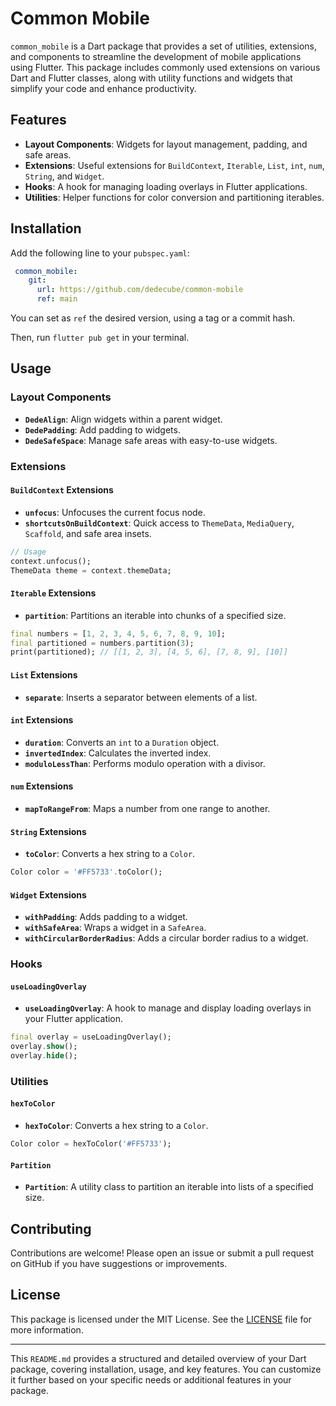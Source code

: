 # Common Mobile

`common_mobile` is a Dart package that provides a set of utilities, extensions, and components to streamline the development of mobile applications using Flutter. This package includes commonly used extensions on various Dart and Flutter classes, along with utility functions and widgets that simplify your code and enhance productivity.

## Features

- **Layout Components**: Widgets for layout management, padding, and safe areas.
- **Extensions**: Useful extensions for `BuildContext`, `Iterable`, `List`, `int`, `num`, `String`, and `Widget`.
- **Hooks**: A hook for managing loading overlays in Flutter applications.
- **Utilities**: Helper functions for color conversion and partitioning iterables.

## Installation

Add the following line to your `pubspec.yaml`:

```yaml
 common_mobile:
    git:
      url: https://github.com/dedecube/common-mobile
      ref: main
```

You can set as `ref` the desired version, using a tag or a commit hash.

Then, run `flutter pub get` in your terminal.

## Usage

### Layout Components

- **`DedeAlign`**: Align widgets within a parent widget.
- **`DedePadding`**: Add padding to widgets.
- **`DedeSafeSpace`**: Manage safe areas with easy-to-use widgets.

### Extensions

#### `BuildContext` Extensions

- **`unfocus`**: Unfocuses the current focus node.
- **`shortcutsOnBuildContext`**: Quick access to `ThemeData`, `MediaQuery`, `Scaffold`, and safe area insets.

```dart
// Usage
context.unfocus();
ThemeData theme = context.themeData;
```

#### `Iterable` Extensions

- **`partition`**: Partitions an iterable into chunks of a specified size.

```dart
final numbers = [1, 2, 3, 4, 5, 6, 7, 8, 9, 10];
final partitioned = numbers.partition(3);
print(partitioned); // [[1, 2, 3], [4, 5, 6], [7, 8, 9], [10]]
```

#### `List` Extensions

- **`separate`**: Inserts a separator between elements of a list.

#### `int` Extensions

- **`duration`**: Converts an `int` to a `Duration` object.
- **`invertedIndex`**: Calculates the inverted index.
- **`moduloLessThan`**: Performs modulo operation with a divisor.

#### `num` Extensions

- **`mapToRangeFrom`**: Maps a number from one range to another.

#### `String` Extensions

- **`toColor`**: Converts a hex string to a `Color`.

```dart
Color color = '#FF5733'.toColor();
```

#### `Widget` Extensions

- **`withPadding`**: Adds padding to a widget.
- **`withSafeArea`**: Wraps a widget in a `SafeArea`.
- **`withCircularBorderRadius`**: Adds a circular border radius to a widget.

### Hooks

#### `useLoadingOverlay`

- **`useLoadingOverlay`**: A hook to manage and display loading overlays in your Flutter application.

```dart
final overlay = useLoadingOverlay();
overlay.show();
overlay.hide();
```

### Utilities

#### `hexToColor`

- **`hexToColor`**: Converts a hex string to a `Color`.

```dart
Color color = hexToColor('#FF5733');
```

#### `Partition`

- **`Partition`**: A utility class to partition an iterable into lists of a specified size.

## Contributing

Contributions are welcome! Please open an issue or submit a pull request on GitHub if you have suggestions or improvements.

## License

This package is licensed under the MIT License. See the [LICENSE](LICENSE) file for more information.

---

This `README.md` provides a structured and detailed overview of your Dart package, covering installation, usage, and key features. You can customize it further based on your specific needs or additional features in your package.